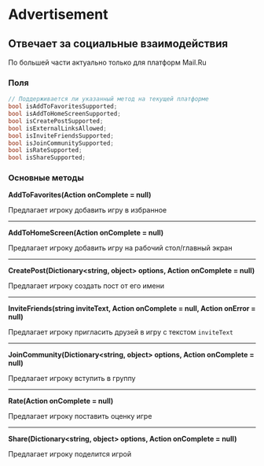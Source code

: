 # Advertisement

## Отвечает за социальные взаимодействия

По большей части актуально только для платформ Mail.Ru

### Поля

```csharp
// Поддерживается ли указанный метод на текущей платформе
bool isAddToFavoritesSupported;
bool isAddToHomeScreenSupported;
bool isCreatePostSupported;
bool isExternalLinksAllowed;
bool isInviteFriendsSupported;
bool isJoinCommunitySupported;
bool isRateSupported;
bool isShareSupported;
```

### Основные методы

**AddToFavorites(Action<bool> onComplete = null)**

Предлагает игроку добавить игру в избранное

---

**AddToHomeScreen(Action<bool> onComplete = null)**

Предлагает игроку добавить игру на рабочий стол/главный экран

---

**CreatePost(Dictionary<string, object> options, Action<bool> onComplete = null)**

Предлагает игроку создать пост от его имени

---

**InviteFriends(string inviteText, Action<bool> onComplete = null, Action<string> onError = null)**

Предлагает игроку пригласить друзей в игру с текстом `inviteText`

---

**JoinCommunity(Dictionary<string, object> options, Action<bool> onComplete = null)**

Предлагает игроку вступить в группу

---

**Rate(Action<bool> onComplete = null)**

Предлагает игроку поставить оценку игре

---

**Share(Dictionary<string, object> options, Action<bool> onComplete = null)**

Предлагает игроку поделится игрой
